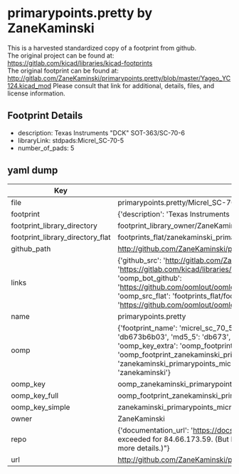 # primarypoints.pretty by ZaneKaminski  
This is a harvested standardized copy of a footprint from github.  
The original project can be found at:  
https://gitlab.com/kicad/libraries/kicad-footprints  
The original footprint can be found at:
http://gitlab.com/ZaneKaminski/primarypoints.pretty/blob/master/Yageo_YC124.kicad_mod
Please consult that link for additional, details, files, and license information.  
## Footprint Details
* description: Texas Instruments "DCK" SOT-363/SC-70-6  
* libraryLink: stdpads:Micrel_SC-70-5  
* number_of_pads: 5  
## yaml dump  
| Key | Value |  
| --- | --- |  
| file | primarypoints.pretty/Micrel_SC-70-5.kicad_mod |  
| footprint | {'description': 'Texas Instruments "DCK" SOT-363/SC-70-6', 'libraryLink': 'stdpads:Micrel_SC-70-5', 'number_of_pads': 5} |  
| footprint_library_directory | footprint_library_owner/ZaneKaminski_primarypoints.pretty |  
| footprint_library_directory_flat | footprints_flat/zanekaminski_primarypoints_micrel_sc_70_5/working |  
| github_path | http://github.com/ZaneKaminski/primarypoints.pretty/blob/master/Micrel_SC-70-5.kicad_mod |  
| links | {'github_src': 'http://gitlab.com/ZaneKaminski/primarypoints.pretty/blob/master/Yageo_YC124.kicad_mod', 'github_src_repo': 'https://gitlab.com/kicad/libraries/kicad-footprints', 'oomp_bot': 'footprints/zanekaminski_primarypoints_micrel_sc_70_5/working', 'oomp_bot_github': 'https://github.com/oomlout/oomlout_oomp_footprint_bot/tree/main/footprints/zanekaminski_primarypoints_micrel_sc_70_5/working', 'oomp_src_flat': 'footprints_flat/footprints_flat/zanekaminski_primarypoints_micrel_sc_70_5/working', 'oomp_src_flat_github': 'https://github.com/oomlout/oomlout_oomp_footprint_src/tree/main/footprints_flat/zanekaminski_primarypoints_micrel_sc_70_5/working'} |  
| name | primarypoints.pretty |  
| oomp | {'footprint_name': 'micrel_sc_70_5', 'library_name': 'primarypoints', 'md5': 'db673b6b036adad5248b09c4e36e0178', 'md5_10': 'db673b6b03', 'md5_5': 'db673', 'md5_6': 'db673b', 'oomp_key': 'oomp_zanekaminski_primarypoints_micrel_sc_70_5', 'oomp_key_extra': 'oomp_footprint_zanekaminski_primarypoints_micrel_sc_70_5', 'oomp_key_full': 'oomp_footprint_zanekaminski_primarypoints_micrel_sc_70_5_db673b', 'oomp_key_simple': 'zanekaminski_primarypoints_micrel_sc_70_5', 'original_filename': 'primarypoints.pretty/Micrel_SC-70-5.kicad_mod', 'owner_name': 'zanekaminski'} |  
| oomp_key | oomp_zanekaminski_primarypoints_micrel_sc_70_5 |  
| oomp_key_full | oomp_footprint_zanekaminski_primarypoints_micrel_sc_70_5 |  
| oomp_key_simple | zanekaminski_primarypoints_micrel_sc_70_5 |  
| owner | ZaneKaminski |  
| repo | {'documentation_url': 'https://docs.github.com/rest/overview/resources-in-the-rest-api#rate-limiting', 'message': "API rate limit exceeded for 84.66.173.59. (But here's the good news: Authenticated requests get a higher rate limit. Check out the documentation for more details.)"} |  
| url | http://github.com/ZaneKaminski/primarypoints.pretty |  

